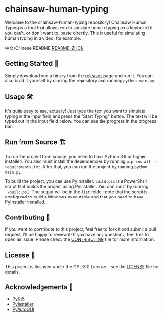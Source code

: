 # chainsaw-human-typing

Welcome to the chainsaw-human-typing repository! Chainsaw Human Typing is a tool that allows you to simulate human typing on a keyboard if you can't, or don't want to, paste directly. This is useful for simulating human typing in a video, for example.

中文/Chinese README  [README-ZHCN](https://github.com/LyubomirT/chainsaw-human-typing/readmes/README-Chinese.md) 
## Getting Started 🚀

Simply download one a binary from the [releases](https://github.com/LyubomirT/chainsaw-human-typing/releases) page and run it. You can also build it yourself by cloning the repository and running `python main.py`.

## Usage 🛠

It's ️quite easy to use, actually! Just type the text you want to simulate typing in the input field and press the "Start Typing" button. The text will be typed out in the input field below. You can see the progress in the progress bar.

## Run from Source 🏗

To run the project from source, you need to have Python 3.6 or higher installed. You also must install the dependencies by running `pip install -r requirements.txt`. After that, you can run the project by running `python main.py`.

To build the project, you can use PyInstaller. `build.ps1` is a PowerShell script that builds the project using PyInstaller. You can run it by running `.\build.ps1`. The output will be in the `dist` folder, note that the script is configured to build a Windows executable and that you need to have PyInstaller installed.

## Contributing 🤝

If you want to contribute to this project, feel free to fork it and submit a pull request. I'll be happy to review it! If you have any questions, feel free to open an issue. Please check the [CONTRIBUTING](CONTRIBUTING.md) file for more information.

## License 📝

This project is licensed under the GPL-3.0 License - see the [LICENSE](LICENSE) file for details.

## Acknowledgements 🙏

- [PyQt5](https://pypi.org/project/PyQt5/)
- [PyInstaller](https://pypi.org/project/pyinstaller/)
- [PyAutoGUI](https://pypi.org/project/PyAutoGUI/)

